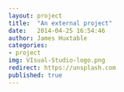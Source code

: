 ```yaml
---
layout: project
title:  "An external project"
date:   2014-04-25 16:54:46
author: James Huxtable
categories:
- project
img: VIsual-Studio-logo.png
redirect: https://unsplash.com
published: true
---
```

